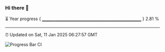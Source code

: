 ### Hi there 👋

⏳ Year progress { ▁▁▁▁▁▁▁▁▁▁▁▁▁▁▁▁▁▁▁▁▁▁▁▁▁▁▁▁▁▁ } 2.81 %

---

⏰ Updated on Sat, 11 Jan 2025 06:27:57 GMT

![Progress Bar CI](https://github.com/ZhaoGui/ZhaoGui/workflows/Progress%20Bar%20CI/badge.svg)
